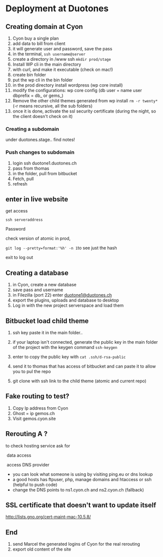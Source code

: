 # Deployment at Duotones



## Creating domain at Cyon

1. Cyon buy a single plan
2. add data to bill from client
3. it will generate user and password, save the pass
4. in the terminal, `ssh username@server`
5. create a directory in /www ssh  `mkdir prod/stage`
6. Install WP cli in the main directory
7. with curl, and make it executable (check on mac!)
8. create bin folder
9. put the wp cli in the bin folder
10. in the prod directory install wordpress (wp core install)
11. modify the configurations: wp core config (db user = name user dbprefix = db_ or gems_)
12. Remove the other child themes generated from wp install `rm -r twenty*`(-r means recursive, all the sub folders)
13. once it is done, activate the ssl security certificate (during the night, so the client doesn't check on it)



### Creating a subdomain

under duotones.stage.. find notes!



###  Push changes to subdomain

1. login ssh duotone1.duotones.ch
2. pass from thomas
3. in the folder, pull from bitbucket
4. Fetch, pull
5. refresh



## enter in live website

get access 

`ssh serveraddress` 

Password

check version of atomic in prod, 

`git log --pretty=format:'%h' -n 1`to see just the hash

exit to log out



## Creating a database

1. in Cyon, create a new database
2. save pass and username
3. in Filezilla (port 22) enter duotone1@duotones.ch
4. export the plugins, uploads and database to desktop
5. Log in with the new project serverspace and load them



## Bitbucket load child theme

1. ssh key paste it in the main folder..

2. if your laptop isn't connected, generate the public key in the main folder of the project with the keygen command `ssh-keygen`

3. enter to copy the public key with `cat .ssh/d-rsa-public`

4. send it to thomas that has access of bitbucket and can paste it to allow you to pul the repo

5. git clone with ssh link to the child theme (atomic and current repo)

   

## Fake routing to test?

1. Copy Ip address from Cyon
2. Ghost = ip gemos.ch
3. Visit gemos.cyon.site



## Rerouting A ?

to check hosting service ask for

​	data access

​	access DNS provider

- you can look what someone is using by visiting ping.eu or dns lookup
- a good hosts has ftpuser, php, manage domains and htaccess or ssh (helpful to push code)
- change the DNS points to ns1.cyon.ch and ns2.cyon.ch (fallback)



## SSL certificate that doesn't want to update itself

http://lists.gno.org/cert-maint-mac-10.5.8/



## End

1. send Marcel the generated logins of Cyon for the real rerouting
2. export old content of the site




